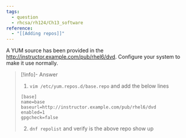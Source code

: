 ```yaml
---
tags:
  - question
  - rhcsa/rh124/Ch13_software
reference:
  - "[[Adding repos]]"
---
```

A YUM source has been provided in the http://instructor.example.com/pub/rhel6/dvd. Configure your system to make it use normally.

>[!info]- Answer
>1. `vim /etc/yum.repos.d/base.repo` and add the below lines
>```
>[base]
>name=base
>baseurl=http://instructor.example.com/pub/rhel6/dvd
>enabled=1
>gpgcheck=false
>```
>2. `dnf repolist` and verify is the above repo show up

